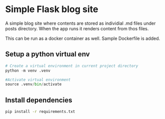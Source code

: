 # Simple Flask blog site

A simple blog site where contents are stored as individial .md files under posts directory. When the app runs it renders content from thos files.

This can be run as a docker container as well. Sample Dockerfile is added.

## Setup a python virtual env

```python
# Create a virtual environment in current project directory
python -m venv .venv

#Activate virtual environment
source .venv/bin/activate
```

## Install dependencies

```bash
pip install -r requirements.txt

```
